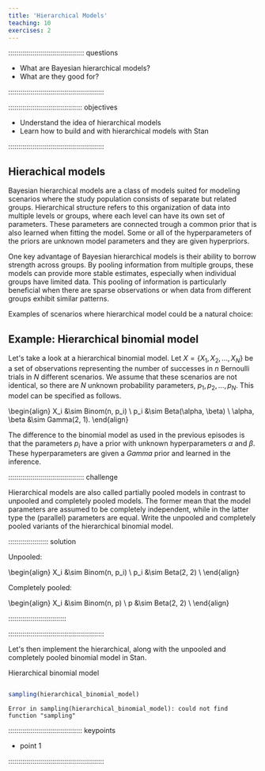 ```yaml
---
title: 'Hierarchical Models'
teaching: 10
exercises: 2
---
```


:::::::::::::::::::::::::::::::::::::: questions 

- What are Bayesian hierarchical models?
- What are they good for?

::::::::::::::::::::::::::::::::::::::::::::::::

::::::::::::::::::::::::::::::::::::: objectives

- Understand the idea of hierarchical models
- Learn how to build and with hierarchical models with Stan

::::::::::::::::::::::::::::::::::::::::::::::::



## Hierachical models

Bayesian hierarchical models are a class of models suited for modeling scenarios where the study population consists of separate but related groups. Hierarchical structure refers to this organization of data into multiple levels or groups, where each level can have its own set of parameters. These parameters are connected trough a common prior that is also learned when fitting the model. Some or all of the hyperparameters of the priors are unknown model parameters and they are given hyperpriors. 

One key advantage of Bayesian hierarchical models is their ability to borrow strength across groups. By pooling information from multiple groups, these models can provide more stable estimates, especially when individual groups have limited data. This pooling of information is particularly beneficial when there are sparse observations or when data from different groups exhibit similar patterns.


Examples of scenarios where hierarchical model could be a natural choice: 



## Example: Hierarchical binomial model

Let's take a look at a hierarchical binomial model. Let $X = \{X_1, X_2, \ldots, X_N\}$ be a set of observations representing the number of successes in $n$ Bernoulli trials in $N$ different scenarios. We assume that these scenarios are not identical, so there are $N$ unknown probability parameters, $p_1, p_2, \ldots, p_N$. This model can be specified as follows.

\begin{align}
X_i &\sim Binom(n, p_i) \\
p_i &\sim Beta(\alpha, \beta) \\
\alpha, \beta &\sim Gamma(2, 1).
\end{align}

The difference to the binomial model as used in the previous episodes is that the parameters $p_i$ have a prior with unknown hyperparameters $\alpha$ and $\beta.$ These hyperparameters are given a $Gamma$ prior and learned in the inference. 

:::::::::::::::::::::::::::::::::::::: challenge

Hierarchical models are also called partially pooled models in contrast to unpooled and completely pooled models. The former mean that the model parameters are assumed to be completely independent, while in the latter type the (parallel) parameters are equal. Write the unpooled and completely pooled variants of the hierarchical binomial model. 

:::::::::::::::::::: solution

Unpooled: 

\begin{align}
X_i &\sim Binom(n, p_i) \\
p_i &\sim Beta(2, 2) \\
\end{align}

Completely pooled: 

\begin{align}
X_i &\sim Binom(n, p) \\
p &\sim Beta(2, 2) \\
\end{align}

:::::::::::::::::::::::::::::

::::::::::::::::::::::::::::::::::::::::::::::::




Let's then implement the hierarchical, along with the unpooled and completely pooled binomial model in Stan. 

Hierarchical binomial model 


```stan

```




```r
sampling(hierarchical_binomial_model)
```

```{.error}
Error in sampling(hierarchical_binomial_model): could not find function "sampling"
```





::::::::::::::::::::::::::::::::::::: keypoints 

- point 1

::::::::::::::::::::::::::::::::::::::::::::::::

